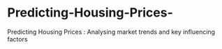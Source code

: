# Predicting-Housing-Prices-
Predicting Housing Prices : Analysing market trends and key influencing factors
